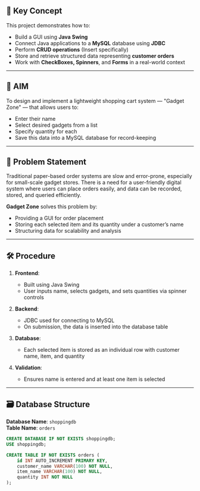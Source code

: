 
## 🧠 Key Concept

This project demonstrates how to:
- Build a GUI using **Java Swing**
- Connect Java applications to a **MySQL** database using **JDBC**
- Perform **CRUD operations** (Insert specifically)
- Store and retrieve structured data representing **customer orders**
- Work with **CheckBoxes, Spinners**, and **Forms** in a real-world context

---

## 🎯 AIM

To design and implement a lightweight shopping cart system — "Gadget Zone" — that allows users to:
- Enter their name
- Select desired gadgets from a list
- Specify quantity for each
- Save this data into a MySQL database for record-keeping

---

## 🧩 Problem Statement

Traditional paper-based order systems are slow and error-prone, especially for small-scale gadget stores. There is a need for a user-friendly digital system where users can place orders easily, and data can be recorded, stored, and queried efficiently.

**Gadget Zone** solves this problem by:
- Providing a GUI for order placement
- Storing each selected item and its quantity under a customer’s name
- Structuring data for scalability and analysis

---

## 🛠️ Procedure

1. **Frontend**:
   - Built using Java Swing
   - User inputs name, selects gadgets, and sets quantities via spinner controls

2. **Backend**:
   - JDBC used for connecting to MySQL
   - On submission, the data is inserted into the database table

3. **Database**:
   - Each selected item is stored as an individual row with customer name, item, and quantity

4. **Validation**:
   - Ensures name is entered and at least one item is selected

---

## 🗃️ Database Structure

**Database Name**: `shoppingdb`  
**Table Name**: `orders`

```sql
CREATE DATABASE IF NOT EXISTS shoppingdb;
USE shoppingdb;

CREATE TABLE IF NOT EXISTS orders (
    id INT AUTO_INCREMENT PRIMARY KEY,
    customer_name VARCHAR(100) NOT NULL,
    item_name VARCHAR(100) NOT NULL,
    quantity INT NOT NULL
);
